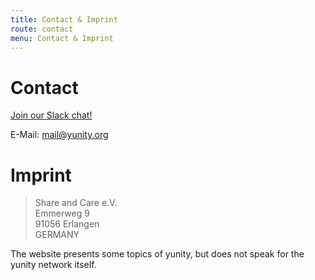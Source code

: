 ```yaml
---
title: Contact & Imprint
route: contact
menu: Contact & Imprint
---
```


# Contact

[Join our Slack chat!](https://slackin.yunity.org)

E-Mail: [mail@yunity.org](mailto:mail@yunity.org)

# Imprint

> Share and Care e.V.<br>
> Emmerweg 9<br>
> 91056 Erlangen<br>
> GERMANY

The website presents some topics of yunity, but does not speak for the yunity network itself.

